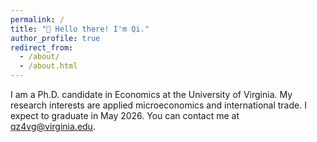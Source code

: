 ```yaml
---
permalink: /
title: "👋 Hello there! I'm Qi."
author_profile: true
redirect_from: 
  - /about/
  - /about.html
---
```


I am a Ph.D. candidate in Economics at the University of Virginia. My research interests are applied microeconomics and international trade. I expect to graduate in May 2026. You can contact me at [qz4vg@virginia.edu](mailto:qz4vg@virginia.edu).

